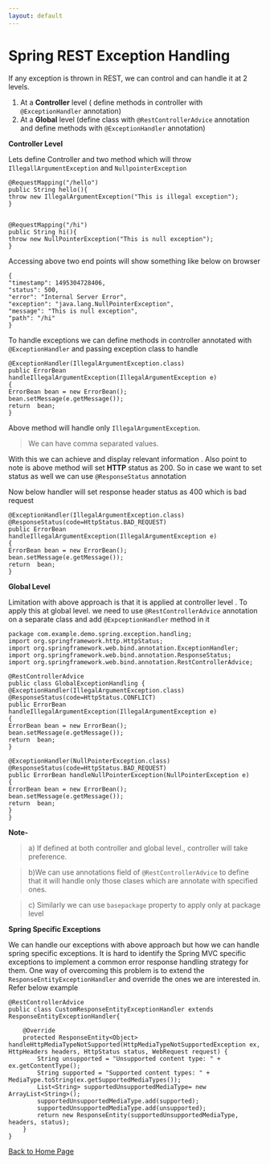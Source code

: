 ```yaml
---
layout: default
---
```

 
 # Spring REST Exception Handling

If any exception is thrown in REST, we can control and can handle it at 2 levels.

 1. At a **Controller** level  ( define methods in controller with `@ExceptionHandler` annotation)
 2. At a **Global** level (define class with `@RestControllerAdvice` annotation and define methods with `@ExceptionHandler` annotation)

**Controller Level**

Lets define Controller and two method which will throw `IllegallArgumentException` and `NullpointerException`

    @RequestMapping("/hello")
    public String hello(){
    throw new IllegalArgumentException("This is illegal exception");
    }
    
    
    @RequestMapping("/hi")
    public String hi(){
    throw new NullPointerException("This is null exception");
    }

Accessing above two end points  will show something like below on browser

    {
    "timestamp": 1495304728406,
    "status": 500,
    "error": "Internal Server Error",
    "exception": "java.lang.NullPointerException",
    "message": "This is null exception",
    "path": "/hi"
    }

To handle exceptions we can define methods in controller annotated with `@ExceptionHandler` and passing exception class to handle

    @ExceptionHandler(IllegalArgumentException.class)
    public ErrorBean handleIllegalArgumentException(IllegalArgumentException e)
    {
    ErrorBean bean = new ErrorBean();
    bean.setMessage(e.getMessage());
    return  bean;
    }

Above method will handle only `IllegalArgumentException`. 
> We can have comma separated values.

With this we can achieve and display relevant information . Also point to note is above method will set **HTTP** status as 200. So in case we want to set status as well we can use `@ResponseStatus` annotation

Now below handler will set response header status as 400 which is bad request

    @ExceptionHandler(IllegalArgumentException.class)
    @ResponseStatus(code=HttpStatus.BAD_REQUEST)
    public ErrorBean handleIllegalArgumentException(IllegalArgumentException e)
    {
    ErrorBean bean = new ErrorBean();
    bean.setMessage(e.getMessage());
    return  bean;
    }

**Global Level**

Limitation with above  approach is that it is applied at controller level . To apply this at global level. we need to use `@RestControllerAdvice`  annotation on a separate class and add `@ExpceptionHandler` method in it

    package com.example.demo.spring.exception.handling;
    import org.springframework.http.HttpStatus;
    import org.springframework.web.bind.annotation.ExceptionHandler;
    import org.springframework.web.bind.annotation.ResponseStatus;
    import org.springframework.web.bind.annotation.RestControllerAdvice;
    
    @RestControllerAdvice
    public class GlobalExceptionHandling {
    @ExceptionHandler(IllegalArgumentException.class)
    @ResponseStatus(code=HttpStatus.CONFLICT)
    public ErrorBean handleIllegalArgumentException(IllegalArgumentException e)
    {
    ErrorBean bean = new ErrorBean();
    bean.setMessage(e.getMessage());
    return  bean;
    }
    
    @ExceptionHandler(NullPointerException.class)
    @ResponseStatus(code=HttpStatus.BAD_REQUEST)
    public ErrorBean handleNullPointerException(NullPointerException e)
    {
    ErrorBean bean = new ErrorBean();
    bean.setMessage(e.getMessage());
    return  bean;
    }
    }

**Note-**

>a) If defined at both controller and global level., controller will take preference.

>b)We can use annotations field of `@RestControllerAdvice` to define that it will handle only those clases which are annotate with specified ones.

>c) Similarly we can use `basepackage` property to apply only at package level


**Spring Specific Exceptions**

We can handle our exceptions with above approach but how we can handle spring specific exceptions. It is hard to identify the Spring MVC specific exceptions to implement a common error response handling strategy for them. One way of overcoming this problem is to extend the `ResponseEntityExceptionHandler` and override the ones we are interested in. Refer below example 

```
@RestControllerAdvice
public class CustomResponseEntityExceptionHandler extends ResponseEntityExceptionHandler{

	@Override
    protected ResponseEntity<Object> handleHttpMediaTypeNotSupported(HttpMediaTypeNotSupportedException ex, HttpHeaders headers, HttpStatus status, WebRequest request) {
        String unsupported = "Unsupported content type: " + ex.getContentType();
        String supported = "Supported content types: " + MediaType.toString(ex.getSupportedMediaTypes());
        List<String> supportedUnsupportedMediaType= new ArrayList<String>();
        supportedUnsupportedMediaType.add(supported);
        supportedUnsupportedMediaType.add(unsupported);
        return new ResponseEntity(supportedUnsupportedMediaType, headers, status);
    }
}

```


[Back to Home Page](../)

